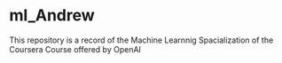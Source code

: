# ml_Andrew

This repository is a record of the Machine Learnnig Spacialization of the Coursera Course offered by OpenAI
